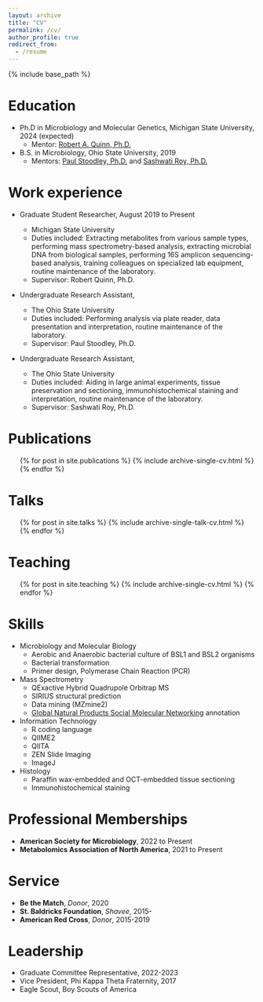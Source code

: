 ```yaml
---
layout: archive
title: "CV"
permalink: /cv/
author_profile: true
redirect_from:
  - /resume
---
```


{% include base_path %}

Education
======
* Ph.D in Microbiology and Molecular Genetics, Michigan State University, 2024 (expected)
  * Mentor: [Robert A. Quinn, Ph.D.](https://scholar.google.com/citations?hl=en&user=xn7bbDgAAAAJ)
* B.S. in Microbiology, Ohio State University, 2019
  * Mentors: [Paul Stoodley, Ph.D.](https://scholar.google.co.uk/citations?user=zSvkvEcAAAAJ&hl=en) and [Sashwati Roy, Ph.D.](https://scholar.google.com/citations?user=07xgmtMAAAAJ&hl=en)

Work experience
======
* Graduate Student Researcher, August 2019 to Present
  * Michigan State University
  * Duties included: Extracting metabolites from various sample types, performing mass spectrometry-based analysis, extracting microbial DNA from biological samples, performing 16S amplicon sequencing-based analysis, training colleagues on specialized lab equipment, routine maintenance of the laboratory.
  * Supervisor: Robert Quinn, Ph.D.

* Undergraduate Research Assistant, 
  * The Ohio State University
  * Duties included: Performing analysis via plate reader, data presentation and interpretation, routine maintenance of the laboratory.
  * Supervisor: Paul Stoodley, Ph.D.

* Undergraduate Research Assistant, 
  * The Ohio State University
  * Duties included: Aiding in large animal experiments, tissue preservation and sectioning, immunohistochemical staining and interpretation, routine maintenance of the laboratory.
  * Supervisor: Sashwati Roy, Ph.D.

Publications
======
  <ul>{% for post in site.publications %}
    {% include archive-single-cv.html %}
  {% endfor %}</ul>
  
Talks
======
  <ul>{% for post in site.talks %}
    {% include archive-single-talk-cv.html %}
  {% endfor %}</ul>
  
Teaching
======
  <ul>{% for post in site.teaching %}
    {% include archive-single-cv.html %}
  {% endfor %}</ul>
 
Skills
======
* Microbiology and Molecular Biology
  * Aerobic and Anaerobic bacterial culture of BSL1 and BSL2 organisms
  * Bacterial transformation
  * Primer design, Polymerase Chain Reaction (PCR)
* Mass Spectrometry
  * QExactive Hybrid Quadrupole Orbitrap MS
  * SIRIUS structural prediction
  * Data mining (MZmine2)
  * [Global Natural Products Social Molecular Networking](gnps.ucsd.edu) annotation
* Information Technology
  * R coding language
  * QIIME2
  * QIITA
  * ZEN Slide Imaging
  * ImageJ
* Histology
  * Paraffin wax-embedded and OCT-embedded tissue sectioning
  * Immunohistochemical staining
  
Professional Memberships
======
* **American Society for Microbiology**, 2022 to Present
* **Metabolomics Association of North America**, 2021 to Present

Service
======
* **Be the Match**, *Donor*, 2020
* **St. Baldricks Foundation**, *Shavee*, 2015-
* **American Red Cross**, *Donor*, 2015-2019

Leadership
======
* Graduate Committee Representative, 2022-2023
* Vice President, Phi Kappa Theta Fraternity, 2017
* Eagle Scout, Boy Scouts of America
